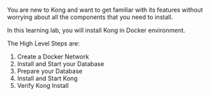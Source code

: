 You are new to Kong and want to get familiar with its features without worrying about all the components that you need to install.

In this learning lab, you will install Kong in Docker environment. 

The High Level Steps are:
1. Create a Docker Network
2. Install and Start your Database
3. Prepare your Database
4. Install and Start Kong
5. Verify Kong Install

